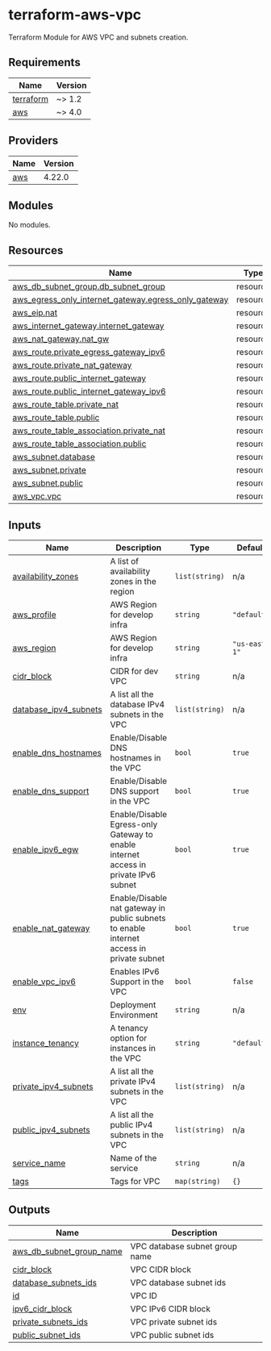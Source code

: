 # terraform-aws-vpc
Terraform Module for AWS VPC and subnets creation.

## Requirements

| Name | Version |
|------|---------|
| <a name="requirement_terraform"></a> [terraform](#requirement\_terraform) | ~> 1.2 |
| <a name="requirement_aws"></a> [aws](#requirement\_aws) | ~> 4.0 |

## Providers

| Name | Version |
|------|---------|
| <a name="provider_aws"></a> [aws](#provider\_aws) | 4.22.0 |

## Modules

No modules.

## Resources

| Name | Type |
|------|------|
| [aws_db_subnet_group.db_subnet_group](https://registry.terraform.io/providers/hashicorp/aws/latest/docs/resources/db_subnet_group) | resource |
| [aws_egress_only_internet_gateway.egress_only_gateway](https://registry.terraform.io/providers/hashicorp/aws/latest/docs/resources/egress_only_internet_gateway) | resource |
| [aws_eip.nat](https://registry.terraform.io/providers/hashicorp/aws/latest/docs/resources/eip) | resource |
| [aws_internet_gateway.internet_gateway](https://registry.terraform.io/providers/hashicorp/aws/latest/docs/resources/internet_gateway) | resource |
| [aws_nat_gateway.nat_gw](https://registry.terraform.io/providers/hashicorp/aws/latest/docs/resources/nat_gateway) | resource |
| [aws_route.private_egress_gateway_ipv6](https://registry.terraform.io/providers/hashicorp/aws/latest/docs/resources/route) | resource |
| [aws_route.private_nat_gateway](https://registry.terraform.io/providers/hashicorp/aws/latest/docs/resources/route) | resource |
| [aws_route.public_internet_gateway](https://registry.terraform.io/providers/hashicorp/aws/latest/docs/resources/route) | resource |
| [aws_route.public_internet_gateway_ipv6](https://registry.terraform.io/providers/hashicorp/aws/latest/docs/resources/route) | resource |
| [aws_route_table.private_nat](https://registry.terraform.io/providers/hashicorp/aws/latest/docs/resources/route_table) | resource |
| [aws_route_table.public](https://registry.terraform.io/providers/hashicorp/aws/latest/docs/resources/route_table) | resource |
| [aws_route_table_association.private_nat](https://registry.terraform.io/providers/hashicorp/aws/latest/docs/resources/route_table_association) | resource |
| [aws_route_table_association.public](https://registry.terraform.io/providers/hashicorp/aws/latest/docs/resources/route_table_association) | resource |
| [aws_subnet.database](https://registry.terraform.io/providers/hashicorp/aws/latest/docs/resources/subnet) | resource |
| [aws_subnet.private](https://registry.terraform.io/providers/hashicorp/aws/latest/docs/resources/subnet) | resource |
| [aws_subnet.public](https://registry.terraform.io/providers/hashicorp/aws/latest/docs/resources/subnet) | resource |
| [aws_vpc.vpc](https://registry.terraform.io/providers/hashicorp/aws/latest/docs/resources/vpc) | resource |

## Inputs

| Name | Description | Type | Default | Required |
|------|-------------|------|---------|:--------:|
| <a name="input_availability_zones"></a> [availability\_zones](#input\_availability\_zones) | A list of availability zones in the region | `list(string)` | n/a | yes |
| <a name="input_aws_profile"></a> [aws\_profile](#input\_aws\_profile) | AWS Region for develop infra | `string` | `"default"` | no |
| <a name="input_aws_region"></a> [aws\_region](#input\_aws\_region) | AWS Region for develop infra | `string` | `"us-east-1"` | no |
| <a name="input_cidr_block"></a> [cidr\_block](#input\_cidr\_block) | CIDR for dev VPC | `string` | n/a | yes |
| <a name="input_database_ipv4_subnets"></a> [database\_ipv4\_subnets](#input\_database\_ipv4\_subnets) | A list all the database IPv4 subnets in the VPC | `list(string)` | n/a | yes |
| <a name="input_enable_dns_hostnames"></a> [enable\_dns\_hostnames](#input\_enable\_dns\_hostnames) | Enable/Disable DNS hostnames in the VPC | `bool` | `true` | no |
| <a name="input_enable_dns_support"></a> [enable\_dns\_support](#input\_enable\_dns\_support) | Enable/Disable DNS support in the VPC | `bool` | `true` | no |
| <a name="input_enable_ipv6_egw"></a> [enable\_ipv6\_egw](#input\_enable\_ipv6\_egw) | Enable/Disable Egress-only Gateway to enable internet access in private IPv6 subnet | `bool` | `true` | no |
| <a name="input_enable_nat_gateway"></a> [enable\_nat\_gateway](#input\_enable\_nat\_gateway) | Enable/Disable nat gateway in public subnets to enable internet access in private subnet | `bool` | `true` | no |
| <a name="input_enable_vpc_ipv6"></a> [enable\_vpc\_ipv6](#input\_enable\_vpc\_ipv6) | Enables IPv6 Support in the VPC | `bool` | `false` | no |
| <a name="input_env"></a> [env](#input\_env) | Deployment Environment | `string` | n/a | yes |
| <a name="input_instance_tenancy"></a> [instance\_tenancy](#input\_instance\_tenancy) | A tenancy option for instances in the VPC | `string` | `"default"` | no |
| <a name="input_private_ipv4_subnets"></a> [private\_ipv4\_subnets](#input\_private\_ipv4\_subnets) | A list all the private IPv4 subnets in the VPC | `list(string)` | n/a | yes |
| <a name="input_public_ipv4_subnets"></a> [public\_ipv4\_subnets](#input\_public\_ipv4\_subnets) | A list all the public IPv4 subnets in the VPC | `list(string)` | n/a | yes |
| <a name="input_service_name"></a> [service\_name](#input\_service\_name) | Name of the service | `string` | n/a | yes |
| <a name="input_tags"></a> [tags](#input\_tags) | Tags for VPC | `map(string)` | `{}` | no |

## Outputs

| Name | Description |
|------|-------------|
| <a name="output_aws_db_subnet_group_name"></a> [aws\_db\_subnet\_group\_name](#output\_aws\_db\_subnet\_group\_name) | VPC database subnet group name |
| <a name="output_cidr_block"></a> [cidr\_block](#output\_cidr\_block) | VPC CIDR block |
| <a name="output_database_subnets_ids"></a> [database\_subnets\_ids](#output\_database\_subnets\_ids) | VPC database subnet ids |
| <a name="output_id"></a> [id](#output\_id) | VPC ID |
| <a name="output_ipv6_cidr_block"></a> [ipv6\_cidr\_block](#output\_ipv6\_cidr\_block) | VPC IPv6 CIDR block |
| <a name="output_private_subnets_ids"></a> [private\_subnets\_ids](#output\_private\_subnets\_ids) | VPC private subnet ids |
| <a name="output_public_subnet_ids"></a> [public\_subnet\_ids](#output\_public\_subnet\_ids) | VPC public subnet ids |
